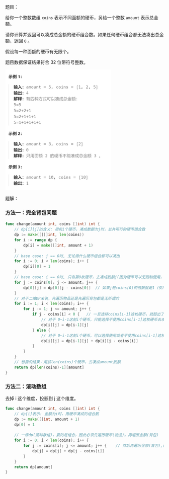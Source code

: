 题目：

给你一个整数数组 `coins` 表示不同面额的硬币，另给一个整数 `amount` 表示总金额。

请你计算并返回可以凑成总金额的硬币组合数。如果任何硬币组合都无法凑出总金额，返回 `0` 。

假设每一种面额的硬币有无限个。 

题目数据保证结果符合 32 位带符号整数。

<img src="2.零钱兑换II.assets/image-20231019194132252.png" alt="image-20231019194132252" style="zoom:50%;" />

题解：

### 方法一：完全背包问题

```go
func change(amount int, coins []int) int {
    // dp[i][j]的含义: 用前i个硬币，凑成数额为j时，总共可行的硬币组合数
    dp := make([][]int, len(coins))
    for i := range dp {
        dp[i] = make([]int, amount + 1)
    }
    // base case: j == 0时, 无论用什么硬币组合都可以凑出
    for i := 0; i < len(coins); i++ {
        dp[i][0] = 1
    }
    // base case: i == 0时, 只有第0枚硬币，去凑成数额j(因为硬币可以无限制使用，因此采用正序遍历)
    for j := coins[0]; j <= amount; j++ {
        dp[0][j] = dp[0][j - coins[0]]  // 如果j是coins[0]的倍数就是1（仅用一种硬币去凑，方法数肯定都是1），否则就是0
    }
    // 对于二维DP来说，先遍历物品还是先遍历背包都是无所谓的
    for i := 1; i < len(coins); i++ {
        for j := 1; j <= amount; j++ {
            if j - coins[i] < 0 {   // 一旦选择coins[i-1]这枚硬币，就超出了总数额为j的上限
                // 对于 0~i-1这前i个硬币，只能选择不使用coins[i-1]这枚硬币去凑成j数额
                dp[i][j] = dp[i-1][j]  
            } else {
                // 对于 0~i-1这前i个硬币，可以选择使用或者不使用coins[i-1]这枚硬币去凑成j数额
                dp[i][j] = dp[i-1][j] + dp[i][j - coins[i]]
            }
        }
    }
    // 想要的结果：用前len(coins)个硬币，去凑成amount数额
    return dp[len(coins)-1][amount]
}
```

### 方法二：滚动数组

去掉 i 这个维度，投影到 j 这个维度。

```go
func change(amount int, coins []int) int {
    // dp[i]表示: 金额为i时，用硬币凑成的组合数
    dp := make([]int, amount + 1)
    dp[0] = 1

    // 一维dp(滚动数组)，要的是组合，因此必须先遍历硬币(物品)。再遍历金额(背包)
    for i := 0; i < len(coins); i++ {   
        for j := coins[i]; j <= amount; j++ {	 // 然后再遍历金额(背包),因为硬币数量无限制，因此需要从小到大遍历
            dp[j] = dp[j] + dp[j - coins[i]]
        }
    }
    return dp[amount]
}
```

